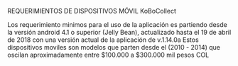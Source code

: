 REQUERIMIENTOS DE DISPOSITIVOS MÓVIL
KoBoCollect

Los requerimiento minimos para el uso de la aplicación es partiendo desde la versión android 4.1 o superior (Jelly Bean), actualizado hasta el 19 de abril de 2018 con una versión actual de la aplicación de v.1.14.0a
Estos dispositivos moviles son modelos que parten desde el (2010 - 2014) que oscilan aproximadamente entre $100.000 a $300.000 mil pesos COL
